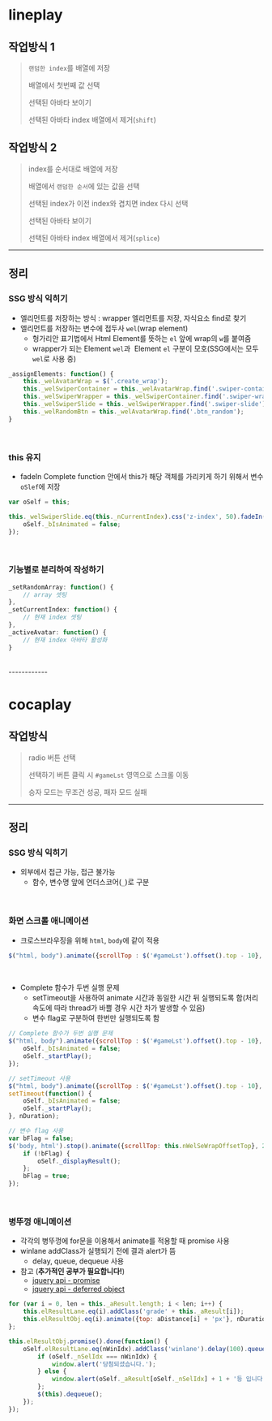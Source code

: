 # lineplay

## 작업방식 1

> `랜덤한 index`를 배열에 저장
> 
> 배열에서 첫번째 값 선택
> 
> 선택된 아바타 보이기
> 
> 선택된 아바타 index 배열에서 제거(`shift`)

## 작업방식 2

> index를 순서대로 배열에 저장
> 
> 배열에서 `랜덤한 순서`에 있는 값을 선택
> 
> 선택된 index가 이전 index와 겹치면 index 다시 선택
> 
> 선택된 아바타 보이기
> 
> 선택된 아바타 index 배열에서 제거(`splice`)

------------

## 정리

### SSG 방식 익히기

* 엘리먼트를 저장하는 방식 : wrapper 엘리먼트를 저장, 자식요소 find로 찾기
* 엘리먼트를 저장하는 변수에 접두사 `wel`(wrap element)
	* 헝가리안 표기법에서 Html Element를 뜻하는 `el` 앞에 wrap의 `w`를 붙여줌
	* wrapper가 되는 Element `wel`과  Element `el` 구분이 모호(SSG에서는 모두 `wel`로 사용 중)

```javascript
_assignElements: function() {
	this._welAvatarWrap = $('.create_wrap');
	this._welSwiperContainer = this._welAvatarWrap.find('.swiper-container');
	this._welSwiperWrapper = this._welSwiperContainer.find('.swiper-wrapper');
	this._welSwiperSlide = this._welSwiperWrapper.find('.swiper-slide');
	this._welRandomBtn = this._welAvatarWrap.find('.btn_random');
}
```

<br>

### this 유지

* fadeIn Complete function 안에서 this가 해당 객체를 가리키게 하기 위해서 변수 `oSlef`에 저장

```javascript
var oSelf = this;

this._welSwiperSlide.eq(this._nCurrentIndex).css('z-index', 50).fadeIn(400, function(){
	oSelf._bIsAnimated = false;
});
```

<br>

### 기능별로 분리하여  작성하기
```javascript
_setRandomArray: function() {
	// array 셋팅
},
_setCurrentIndex: function() {
	// 현재 index 셋팅
},
_activeAvatar: function() {
	// 현재 index 아바타 활성화
}
```

<br>
------------
<br>

# cocaplay

## 작업방식

> radio 버튼 선택
>
> 선택하기 버튼 클릭 시 `#gameLst` 영역으로 스크롤 이동
>
> 승자 모드는 무조건 성공, 패자 모드 실패

------------

## 정리

### SSG 방식 익히기

* 외부에서 접근 가능, 접근 불가능
	* 함수, 변수명 앞에 언더스코어(`_`)로 구분

<br>

### 화면 스크롤 애니메이션

* 크로스브라우징을 위해 `html`, `body`에 같이 적용

```javascript
$("html, body").animate({scrollTop : $('#gameLst').offset().top - 10}, nDuration);
```

<br>

* Complete 함수가 두번 실행 문제
	* setTimeout을 사용하여 animate 시간과 동일한 시간 뒤 실행되도록 함(처리 속도에 따라 thread가 바쁠 경우 시간 차가 발생할 수 있음)
	* 변수 flag로 구분하여 한번만 실행되도록 함

```javascript
// Complete 함수가 두번 실행 문제
$("html, body").animate({scrollTop : $('#gameLst').offset().top - 10}, nDuration, function() {
	oSelf._bIsAnimated = false;
	oSelf._startPlay();
});
```

```javascript
// setTimeout 사용
$("html, body").animate({scrollTop : $('#gameLst').offset().top - 10}, nDuration);
setTimeout(function() {
	oSelf._bIsAnimated = false;
	oSelf._startPlay();
}, nDuration);
```

```javascript
// 변수 flag 사용
var bFlag = false;
$('body, html').stop().animate({scrollTop: this.nWelSeWrapOffsetTop}, 200, function () {
	if (!bFlag) {
		oSelf._displayResult();
	};
	bFlag = true;
});
```

<br>

### 병뚜껑 애니메이션

* 각각의 병뚜껑에 for문을 이용해서 animate를 적용할 때 promise 사용
* winlane addClass가 실행되기 전에 결과 alert가 뜸
	* delay, queue, dequeue 사용
* 참고 (**추가적인 공부가 필요합니다!**)
	* [jquery api - promise](https://api.jquery.com/promise/#promise-type-target)
	* [jquery api - deferred object](https://api.jquery.com/category/deferred-object/)

```javascript
for (var i = 0, len = this._aResult.length; i < len; i++) {
	this.elResultLane.eq(i).addClass('grade' + this._aResult[i]);
	this.elResultObj.eq(i).animate({top: aDistance[i] + 'px'}, nDuration);
};

this.elResultObj.promise().done(function() {
	oSelf.elResultLane.eq(nWinIdx).addClass('winlane').delay(100).queue(function() {
		if (oSelf._nSelIdx === nWinIdx) {
			window.alert('당첨되셨습니다.');
		} else {
			window.alert(oSelf._aResult[oSelf._nSelIdx] + 1 + '등 입니다.');
		};
		$(this).dequeue();
	});
});
```

